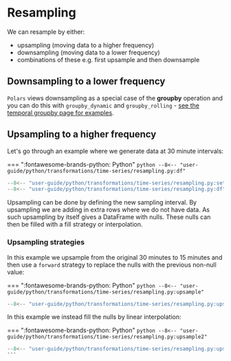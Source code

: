 # Resampling

We can resample by either:

- upsampling (moving data to a higher frequency)
- downsampling (moving data to a lower frequency)
- combinations of these e.g. first upsample and then downsample

## Downsampling to a lower frequency

`Polars` views downsampling as a special case of the **groupby** operation and you can do this with `groupby_dynamic` and `groupby_rolling` - [see the temporal groupby page for examples](rolling.md).

## Upsampling to a higher frequency

Let's go through an example where we generate data at 30 minute intervals:

=== ":fontawesome-brands-python: Python"
    ``` python
    --8<-- "user-guide/python/transformations/time-series/resampling.py:df"
    ```

```python exec="on" result="text" session="user-guide/transformations/ts/resampling"
--8<-- "user-guide/python/transformations/time-series/resampling.py:setup"
--8<-- "user-guide/python/transformations/time-series/resampling.py:df"
```

Upsampling can be done by defining the new sampling interval. By upsampling we are adding in extra rows where we do not have data. As such upsampling by itself gives a DataFrame with nulls. These nulls can then be filled with a fill strategy or interpolation.

### Upsampling strategies

In this example we upsample from the original 30 minutes to 15 minutes and then use a `forward` strategy to replace the nulls with the previous non-null value:

=== ":fontawesome-brands-python: Python"
    ``` python
    --8<-- "user-guide/python/transformations/time-series/resampling.py:upsample"
    ```

```python exec="on" result="text" session="user-guide/transformations/ts/resampling"
--8<-- "user-guide/python/transformations/time-series/resampling.py:upsample"
```

In this example we instead fill the nulls by linear interpolation:

=== ":fontawesome-brands-python: Python"
    ``` python
    --8<-- "user-guide/python/transformations/time-series/resampling.py:upsample2"
    ```

````python exec="on" result="text" session="user-guide/transformations/ts/resampling"
--8<-- "user-guide/python/transformations/time-series/resampling.py:upsample2"
```